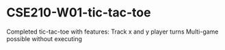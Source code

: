 # CSE210-W01-tic-tac-toe

Completed tic-tac-toe with features:
Track x and y player turns
Multi-game possible without executing